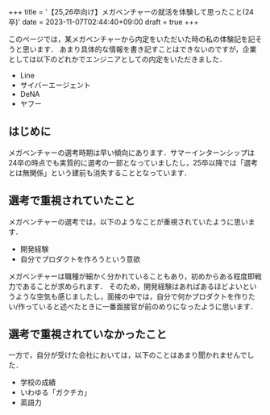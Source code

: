 +++
title = '【25,26卒向け】メガベンチャーの就活を体験して思ったこと(24卒)'
date = 2023-11-07T02:44:40+09:00
draft = true
+++

このページでは，某メガベンチャーから内定をいただいた時の私の体験記を記そうと思います．
あまり具体的な情報を書き記すことはできないのですが，企業としては以下のどれかでエンジニアとしての内定をいただきました．
- Line 
- サイバーエージェント
- DeNA
- ヤフー

## はじめに
メガベンチャーの選考時期は早い傾向にあります．サマーインターンシップは24卒の時点でも実質的に選考の一部となっていましたし，25卒以降では「選考とは無関係」という建前も消失することとなっています．

## 選考で重視されていたこと
メガベンチャーの選考では，以下のようなことが重視されていたように思います．
- 開発経験
- 自分でプロダクトを作ろうという意欲

メガベンチャーは職種が細かく分かれていることもあり，初めからある程度即戦力であることが求められます．
そのため，開発経験はあればあるほどよいというような空気も感じましたし，面接の中では，自分で何かプロダクトを作りたい/作っていると述べたときに一番面接官が前のめりになったように思います．

## 選考で重視されていなかったこと
一方で，自分が受けた会社においては，以下のことはあまり聞かれませんでした．
- 学校の成績
- いわゆる「ガクチカ」
- 英語力